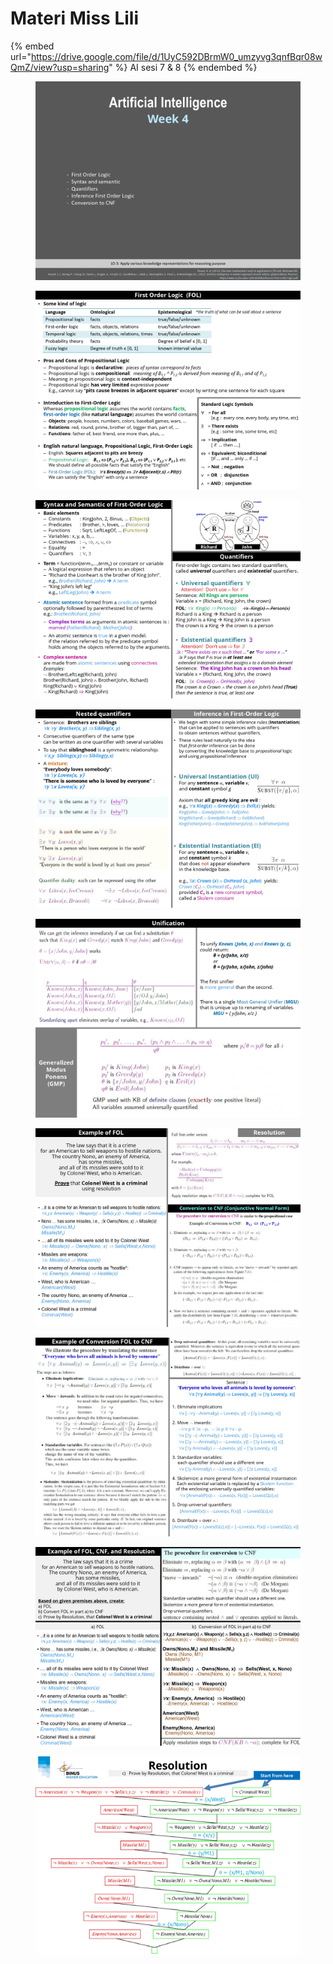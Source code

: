 # Materi Miss Lili

{% embed url="https://drive.google.com/file/d/1UyC592DBrmW0_umzyvg3qnfBqr08wQmZ/view?usp=sharing" %}
AI sesi 7 & 8
{% endembed %}

<figure><img src=".gitbook/assets/03. AI sesi 7 &#x26; 8_page-0001.jpg" alt=""><figcaption></figcaption></figure>

<figure><img src=".gitbook/assets/03. AI sesi 7 &#x26; 8_page-0002.jpg" alt=""><figcaption></figcaption></figure>

<figure><img src=".gitbook/assets/03. AI sesi 7 &#x26; 8_page-0003.jpg" alt=""><figcaption></figcaption></figure>

<figure><img src=".gitbook/assets/03. AI sesi 7 &#x26; 8_page-0004.jpg" alt=""><figcaption></figcaption></figure>

<figure><img src=".gitbook/assets/03. AI sesi 7 &#x26; 8_page-0005.jpg" alt=""><figcaption></figcaption></figure>

<figure><img src=".gitbook/assets/03. AI sesi 7 &#x26; 8_page-0006.jpg" alt=""><figcaption></figcaption></figure>

<figure><img src=".gitbook/assets/03. AI sesi 7 &#x26; 8_page-0007.jpg" alt=""><figcaption></figcaption></figure>

<figure><img src=".gitbook/assets/03. AI sesi 7 &#x26; 8_page-0008.jpg" alt=""><figcaption></figcaption></figure>

<figure><img src=".gitbook/assets/03. AI sesi 7 &#x26; 8_page-0009.jpg" alt=""><figcaption></figcaption></figure>
